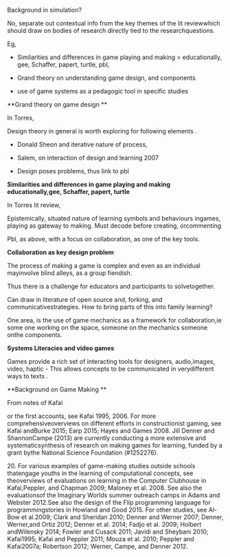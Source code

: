 Background in simulation?

No, separate out contextual info from the key themes of the lit reviewwhich should draw on bodies of research directly tied to the researchquestions.

Eg,

-   Similarities and differences in game playing and making    > educationally, gee, Schaffer, papert, turtle, pbl,

-   Grand theory on understanding game design, and components

-   use of game systems as a pedagogic tool in specific studies

**Grand theory on game design **

In Torres,

Design theory in general is worth exploring for following elements .

-   Donald Sheon and iterative nature of process,

<!-- -->

-   Salem, on interaction of design and learning 2007

-   Design poses problems, thus link to pbl

**Similarities and differences in game playing and making educationally,gee, Schaffer, papert, turtle**

In Torres lit review,

Epistemically, situated nature of learning symbols and behaviours ingames, playing as gateway to making. Must decode before creating, orcommenting

Pbl, as above, with a focus on collaboration, as one of the key tools.

**Collaboration as key design problem**

The process of making a game is complex and even as an individual mayinvolve blind alleys, as a group fiendish.

Thus there is a challenge for educators and participants to solvetogether.

Can draw in literature of open source and, forking, and communicativestrategies. How to bring parts of this into family learning?

One area, is the use of game mechanics as a framework for collaboration,ie some one working on the space, someone on the mechanics someone onthe components.

**Systems Literacies and video games**

Games provide a rich set of interacting tools for designers, audio,images, video, haptic - This allows concepts to be communicated in verydifferent ways to texts .

**Background on Game Making **

From notes of Kafai

or the first accounts, see Kafai 1995, 2006. For more comprehensiveoverviews on different efforts in constructionist gaming, see Kafai andBurke 2015; Earp 2015; Hayes and Games 2008. Jill Denner and ShannonCampe (2013) are currently conducting a more extensive and systematicsynthesis of research on making games for learning, funded by a grant bythe National Science Foundation (\#1252276).

20\. For various examples of game-making studies outside schools thatengage youths in the learning of computational concepts, see theoverviews of evaluations on learning in the Computer Clubhouse in Kafai,Peppler, and Chapman 2009; Maloney et al. 2008. See also the evaluationsof the Imaginary Worlds summer outreach camps in Adams and Webster 2012.See also the design of the Flip programming language for programmingstories in Howland and Good 2015. For other studies, see Al-Bow et al.2009; Clark and Sheridan 2010; Denner and Werner 2007; Denner, Werner,and Ortiz 2012; Denner et al. 2014; Fadjo et al. 2009; Holbert andWilensky 2014; Fowler and Cusack 2011; Javidi and Sheybani 2010; Kafai1995; Kafai and Peppler 2011; Mouza et al. 2010; Peppler and Kafai2007a; Robertson 2012; Werner, Campe, and Denner 2012.